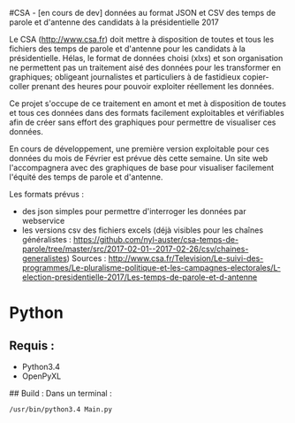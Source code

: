 #CSA - [en cours de dev] données au format JSON et CSV des temps de parole et d'antenne des candidats à la présidentielle 2017

Le CSA (http://www.csa.fr) doit mettre à disposition de toutes et tous les fichiers des temps de parole et d'antenne pour les candidats à la présidentielle. Hélas, le format de données choisi (xlxs) et son organisation ne permettent pas un traitement aisé des données pour les transformer en graphiques; obligeant journalistes et particuliers à de fastidieux copier-coller prenant des heures pour pouvoir exploiter réellement les données.

Ce projet s'occupe de ce traitement en amont et met à disposition de toutes et tous ces données dans des formats facilement exploitables et vérifiables afin de créer sans effort des graphiques pour permettre de visualiser ces données.

En cours de développement, une première version exploitable pour ces données du mois de Février est prévue dès cette semaine. Un site web l'accompagnera avec des graphiques de base pour visualiser facilement l'équité des temps de parole et d'antenne.

Les formats prévus :
- des json simples pour permettre d'interroger les données par webservice
- les versions csv des fichiers excels (déjà visibles pour les chaînes généralistes : https://github.com/nyl-auster/csa-temps-de-parole/tree/master/src/2017-02-01--2017-02-26/csv/chaines-generalistes)
Sources :
http://www.csa.fr/Television/Le-suivi-des-programmes/Le-pluralisme-politique-et-les-campagnes-electorales/L-election-presidentielle-2017/Les-temps-de-parole-et-d-antenne

# Python

## Requis :

- Python3.4
- OpenPyXL

## Build :
Dans un terminal :
```shell
/usr/bin/python3.4 Main.py
```

